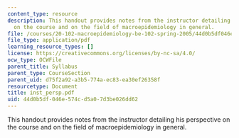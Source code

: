 ```yaml
---
content_type: resource
description: This handout provides notes from the instructor detailing his perspective
  on the course and on the field of macroepidemiology in general.
file: /courses/20-102-macroepidemiology-be-102-spring-2005/44d0b5df046e574cd5a07d3be026dd62_inst_persp.pdf
file_type: application/pdf
learning_resource_types: []
license: https://creativecommons.org/licenses/by-nc-sa/4.0/
ocw_type: OCWFile
parent_title: Syllabus
parent_type: CourseSection
parent_uid: d75f2a92-a3b5-774a-ec83-ea30ef26358f
resourcetype: Document
title: inst_persp.pdf
uid: 44d0b5df-046e-574c-d5a0-7d3be026dd62
---
```

This handout provides notes from the instructor detailing his perspective on the course and on the field of macroepidemiology in general.